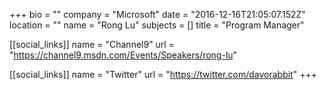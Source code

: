+++
bio = ""
company = "Microsoft"
date = "2016-12-16T21:05:07.152Z"
location = ""
name = "Rong Lu"
subjects = []
title = "Program Manager"

[[social_links]]
  name = "Channel9"
  url = "https://channel9.msdn.com/Events/Speakers/rong-lu"

[[social_links]]
  name = "Twitter"
  url = "https://twitter.com/davorabbit"
+++
